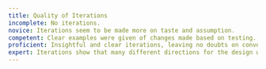 ```yaml
---
title: Quality of Iterations
incomplete: No iterations.
novice: Iterations seem to be made more on taste and assumption.
competent: Clear examples were given of changes made based on testing.
proficient: Insightful and clear iterations, leaving no doubts on conventions and user-centered iterations.
expert: Iterations show that many different directions for the design were explored and exhausted, resulting in an extremely confident final design.
---
```

